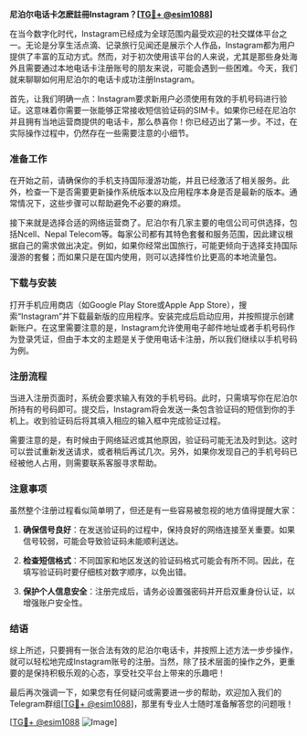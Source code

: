 **尼泊尔电话卡怎麽註冊Instagram？[[TG💪+ @esim1088](https://t.me/s/esim1088)]**

在当今数字化时代，Instagram已经成为全球范围内最受欢迎的社交媒体平台之一。无论是分享生活点滴、记录旅行见闻还是展示个人作品，Instagram都为用户提供了丰富的互动方式。然而，对于初次使用该平台的人来说，尤其是那些身处海外且需要通过本地电话卡注册账号的朋友来说，可能会遇到一些困难。今天，我们就来聊聊如何用尼泊尔的电话卡成功注册Instagram。

首先，让我们明确一点：Instagram要求新用户必须使用有效的手机号码进行验证。这意味着你需要一张能够正常接收短信验证码的SIM卡。如果你已经在尼泊尔并且拥有当地运营商提供的电话卡，那么恭喜你！你已经迈出了第一步。不过，在实际操作过程中，仍然存在一些需要注意的小细节。

### 准备工作

在开始之前，请确保你的手机支持国际漫游功能，并且已经激活了相关服务。此外，检查一下是否需要更新操作系统版本以及应用程序本身是否是最新的版本。通常情况下，这些步骤可以帮助避免不必要的麻烦。

接下来就是选择合适的网络运营商了。尼泊尔有几家主要的电信公司可供选择，包括Ncell、Nepal Telecom等。每家公司都有其特色套餐和服务范围，因此建议根据自己的需求做出决定。例如，如果你经常出国旅行，可能更倾向于选择支持国际漫游的套餐；而如果只是在国内使用，则可以选择性价比更高的本地流量包。

### 下载与安装

打开手机应用商店（如Google Play Store或Apple App Store），搜索“Instagram”并下载最新版的应用程序。安装完成后启动应用，并按照提示创建新账户。在这里需要注意的是，Instagram允许使用电子邮件地址或者手机号码作为登录凭证，但由于本文的主题是关于使用电话卡注册，所以我们继续以手机号码为例。

### 注册流程

当进入注册页面时，系统会要求输入有效的手机号码。此时，只需填写你在尼泊尔所持有的号码即可。提交后，Instagram将会发送一条包含验证码的短信到你的手机上。收到验证码后将其填入相应的输入框中完成验证过程。

需要注意的是，有时候由于网络延迟或其他原因，验证码可能无法及时到达。这时可以尝试重新发送请求，或者稍后再试几次。另外，如果你发现自己的手机号码已经被他人占用，则需要联系客服寻求帮助。

### 注意事项

虽然整个注册过程看似简单明了，但还是有一些容易被忽视的地方值得提醒大家：

1. **确保信号良好**：在发送验证码的过程中，保持良好的网络连接至关重要。如果信号较弱，可能会导致验证码未能顺利送达。
   
2. **检查短信格式**：不同国家和地区发送的验证码格式可能会有所不同。因此，在填写验证码时要仔细核对数字顺序，以免出错。

3. **保护个人信息安全**：注册完成后，请务必设置强密码并开启双重身份认证，以增强账户安全性。

### 结语

综上所述，只要拥有一张合法有效的尼泊尔电话卡，并按照上述方法一步步操作，就可以轻松地完成Instagram账号的注册。当然，除了技术层面的操作之外，更重要的是保持积极乐观的心态，享受社交平台上带来的乐趣吧！

最后再次强调一下，如果您有任何疑问或需要进一步的帮助，欢迎加入我们的Telegram群组[[TG💪+ @esim1088](https://t.me/s/esim1088)]，那里有专业人士随时准备解答您的问题哦！

[[TG💪+ @esim1088](https://t.me/s/esim1088) ![Image](https://i.postimg.cc/4NQfJmqS/Snipaste-2025-05-13-00-14-12.png)]